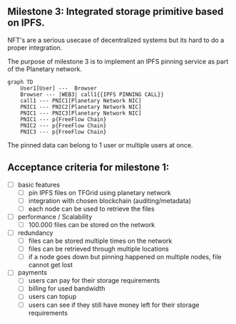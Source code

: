
## Milestone 3: Integrated storage primitive based on IPFS.

NFT's are a serious usecase of decentralized systems but its hard to do a proper integration.

The purpose of milestone 3 is to implement an IPFS pinning service as part of the Planetary network.

```mermaid
graph TD
    User1[User] ---  Browser
    Browser --- |WEB3| call1{{IPFS PINNING CALL}}
    call1 --- PNIC1[Planetary Network NIC]
    PNIC1 --- PNIC2[Planetary Network NIC]
    PNIC1 --- PNIC3[Planetary Network NIC]
    PNIC1 --- p{FreeFlow Chain}
    PNIC2 --- p{FreeFlow Chain}
    PNIC3 --- p{FreeFlow Chain}

```

The pinned data can belong to 1 user or multiple users at once.

## Acceptance criteria for milestone 1:

* [ ] basic features
    * [ ] pin IPFS files on TFGrid using planetary network
    * [ ] integration with chosen blockchain (auditing/metadata)
    * [ ] each node can be used to retrieve the files
* [ ] performance / Scalability
    * [ ] 100.000 files can be stored on the network
* [ ] redundancy
    * [ ] files can be stored multiple times on the network
    * [ ] files can be retrieved through multiple locations
    * [ ] if a node goes down but pinning happened on multiple nodes, file cannot get lost
* [ ] payments
    * [ ] users can pay for their storage requirements
    * [ ] billing for used bandwidth
    * [ ] users can topup 
    * [ ] users can see if they still have money left for their storage requirements
